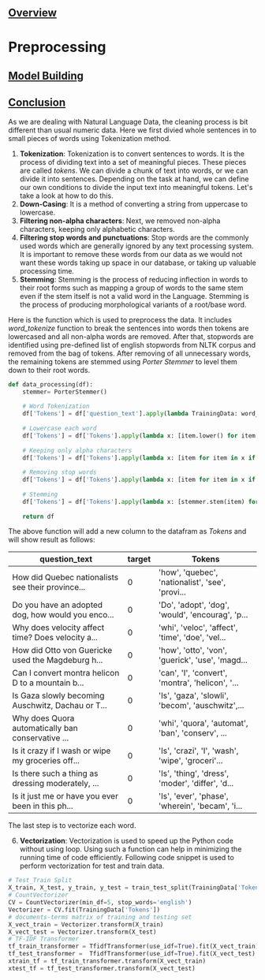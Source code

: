 ## [Overview](README.md)

# Preprocessing

## [Model Building](Model%20Building.md)

## [Conclusion](Conclusion.md)

As we are dealing with Natural Language Data, the cleaning process is bit different than usual numeric data. Here we first divied whole sentences in to small pieces of words using Tokenization method.  
1. **Tokenization**: Tokenization is to convert sentences to words. It is the process of dividing text into a set of meaningful pieces. These pieces are called *tokens*. We can divide a chunk of text into words, or we can divide it into sentences. Depending on the task at hand, we can define our own conditions to divide the input text into meaningful tokens. Let's take a look at how to do this.  
2. **Down-Casing**: It is a method of converting a string from uppercase to lowercase.  
3. **Filtering non-alpha characters**:  Next, we removed non-alpha characters, keeping only alphabetic characters.  
4. **Filtering stop words and punctuations**: Stop words are the commonly used words which are generally ignored by any text processing system. It is important to remove these words from our data as we would not want these words taking up space in our database, or taking up valuable processing time.  
5. **Stemming**: Stemming is the process of reducing inflection in words to their root forms such as mapping a group of words to the same stem even if the stem itself is not a valid word in the Language. Stemming is the process of producing morphological variants of a root/base word. 

Here is the function which is used to preprocess the data. It includes *word_tokenize* function to break the sentences into words then tokens are lowercased and all non-alpha words are removed. After that, stopwords are identified using pre-defined list of english stopwords from NLTK corpus and removed from the bag of tokens. After removing of all unnecessary words, the remaining tokens are stemmed using *Porter Stemmer* to level them down to their root words.

```Python
def data_processing(df):
    stemmer= PorterStemmer()
    
    # Word Tokenization
    df['Tokens'] = df['question_text'].apply(lambda TrainingData: word_tokenize(TrainingData))
    
    # Lowercase each word
    df['Tokens'] = df['Tokens'].apply(lambda x: [item.lower() for item in x])
    
    # Keeping only alpha characters
    df['Tokens'] = df['Tokens'].apply(lambda x: [item for item in x if item.isalpha()])
    
    # Removing stop words
    df['Tokens'] = df['Tokens'].apply(lambda x: [item for item in x if item not in stop_words])
    
    # Stemming
    df['Tokens'] = df['Tokens'].apply(lambda x: [stemmer.stem(item) for item in x]) 
     
    return df    
 ```
 The above function will add a new column to the datafram as *Tokens* and will show result as follows:
 
 |question_text|	target|	Tokens|
 |---------|------------|-------------|
|How did Quebec nationalists see their province...|	0	|'how', 'quebec', 'nationalist', 'see', 'provi...
|Do you have an adopted dog, how would you enco...	|0	|'Do', 'adopt', 'dog', 'would', 'encourag', 'p...
|Why does velocity affect time? Does velocity a...	|0	|'whi', 'veloc', 'affect', 'time', 'doe', 'vel...
|How did Otto von Guericke used the Magdeburg h...	|0	|'how', 'otto', 'von', 'guerick', 'use', 'magd...
|Can I convert montra helicon D to a mountain b...	|0	|'can', 'I', 'convert', 'montra', 'helicon', '...
|Is Gaza slowly becoming Auschwitz, Dachau or T...	|0	|'Is', 'gaza', 'slowli', 'becom', 'auschwitz',...
|Why does Quora automatically ban conservative ...	|0	|'whi', 'quora', 'automat', 'ban', 'conserv', ...
|Is it crazy if I wash or wipe my groceries off...	|0	|'Is', 'crazi', 'I', 'wash', 'wipe', 'groceri'...
|Is there such a thing as dressing moderately, ...	|0	|'Is', 'thing', 'dress', 'moder', 'differ', 'd...
|Is it just me or have you ever been in this ph...	|0	|'Is', 'ever', 'phase', 'wherein', 'becam', 'i...

The last step is to vectorize each word. 

6. **Vectorization**: Vectorization is used to speed up the Python code without using loop. Using such a function can help in minimizing the running time of code efficiently.  Following code snippet is used to perform vectorization for test and train data.
```Python
# Test_Train Split
X_train, X_test, y_train, y_test = train_test_split(TrainingData['Tokens'], TrainingData['target'], test_size=0.33, random_state=42)
# CountVectorizer
CV = CountVectorizer(min_df=5, stop_words='english')
Vectorizer = CV.fit(TrainingData['Tokens'])
# documents-terms matrix of training and testing set
X_vect_train = Vectorizer.transform(X_train) 
X_vect_test = Vectorizer.transform(X_test) 
# TF-IDF Transformer
tf_train_transformer = TfidfTransformer(use_idf=True).fit(X_vect_train)
tf_test_transformer =  TfidfTransformer(use_idf=True).fit(X_vect_test)
xtrain_tf = tf_train_transformer.transform(X_vect_train)
xtest_tf = tf_test_transformer.transform(X_vect_test)
```

